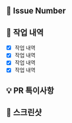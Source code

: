 ## 🔗 Issue Number
<!--- close #이슈번호 -->

## 📝 작업 내역
<!--- 구현 내용 및 변경 사항, 관련 이슈에 대해 간단하게 작성해주세요.-->
- [X] 작업 내역
- [X] 작업 내역
- [X] 작업 내역
- [X] 작업 내역

## 💡 PR 특이사항
<!--- PR을 볼 때 팀원에게 알려야 할 특이사항, 논의해야할 부분 등을 알려주세요.-->

## 📸 스크린샷
<!---선택 사항입니다. 사용하지 않으면 삭제해주세요.-->